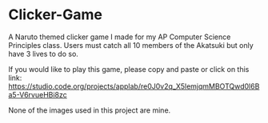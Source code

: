 # Clicker-Game
A Naruto themed clicker game I made for my AP Computer Science Principles class. 
Users must catch all 10 members of the Akatsuki but only have 3 lives to do so. 

If you would like to play this game, please copy and paste or click on this link: https://studio.code.org/projects/applab/re0J0v2q_X5lemjqmMBOTQwd0l6Ba5-V6rvueHBi8zc

None of the images used in this project are mine. 
